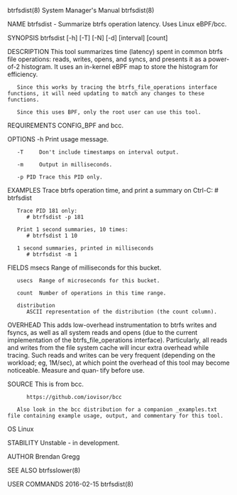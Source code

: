 btrfsdist(8)							    System Manager's Manual							  btrfsdist(8)

NAME
       btrfsdist - Summarize btrfs operation latency. Uses Linux eBPF/bcc.

SYNOPSIS
       btrfsdist [-h] [-T] [-N] [-d] [interval] [count]

DESCRIPTION
       This  tool summarizes time (latency) spent in common btrfs file operations: reads, writes, opens, and syncs, and presents it as a power-of-2 histogram.
       It uses an in-kernel eBPF map to store the histogram for efficiency.

       Since this works by tracing the btrfs_file_operations interface functions, it will need updating to match any changes to these functions.

       Since this uses BPF, only the root user can use this tool.

REQUIREMENTS
       CONFIG_BPF and bcc.

OPTIONS
       -h     Print usage message.

       -T     Don't include timestamps on interval output.

       -m     Output in milliseconds.

       -p PID Trace this PID only.

EXAMPLES
       Trace btrfs operation time, and print a summary on Ctrl-C:
	      # btrfsdist

       Trace PID 181 only:
	      # btrfsdist -p 181

       Print 1 second summaries, 10 times:
	      # btrfsdist 1 10

       1 second summaries, printed in milliseconds
	      # btrfsdist -m 1

FIELDS
       msecs  Range of milliseconds for this bucket.

       usecs  Range of microseconds for this bucket.

       count  Number of operations in this time range.

       distribution
	      ASCII representation of the distribution (the count column).

OVERHEAD
       This adds low-overhead instrumentation to btrfs writes and fsyncs, as well as all system reads and opens (due to	 the  current  implementation  of  the
       btrfs_file_operations interface). Particularly, all reads and writes from the file system cache will incur extra overhead while tracing. Such reads and
       writes can be very frequent (depending on the workload; eg, 1M/sec), at which point the overhead of this tool may become noticeable.  Measure and quan‐
       tify before use.

SOURCE
       This is from bcc.

	      https://github.com/iovisor/bcc

       Also look in the bcc distribution for a companion _examples.txt file containing example usage, output, and commentary for this tool.

OS
       Linux

STABILITY
       Unstable - in development.

AUTHOR
       Brendan Gregg

SEE ALSO
       btrfsslower(8)

USER COMMANDS								  2016-02-15								  btrfsdist(8)
